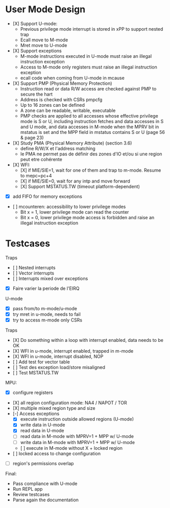 # User Mode Design

- [X] Support U-mode:
    - Previous privilege mode interrupt is stored in xPP to support nested trap
    - Ecall move to M-mode
    - Mret move to U-mode
- [X] Support exceptions
    - M-mode instructions executed in U-mode must raise an illegal instruction exception
    - Access to M-mode only registers must raise an illegal instruction exception
    - ecall code when coming from U-mode in mcause
- [X] Support PMP (Physical Memory Protection)
    - Instruction read or data R/W access are checked against PMP to secure the hart
    - Address is checked with CSRs pmpcfg
    - Up to 16 zones can be defined
    - A zone can be readable, writable, executable
    - PMP checks are applied to all accesses whose effective privilege mode is S or U, including
      instruction fetches and data accesses in S and U mode, and data accesses in M-mode when the
      MPRV bit in mstatus is set and the MPP field in mstatus contains S or U (page 56 & page 23)
- [X] Study PMA (Physical Memory Attribute) (section 3.6)
    - define R/W/X et l'address matching
    - le PMA ne permet pas de définir des zones d'IO et/ou si une region peut etre cohérente
- [X] WFI:
    - [X] if MIE/SIE=1, wait for one of them and trap to m-mode. Resume to mepc=pc+4
    - [X] if MIE/SIE=0, wait for any intp and move forward
    - [X] Support MSTATUS.TW (timeout platform-dependent)
- [X] add FIFO for memory exceptions
- [ ] mcounteren: accessibility to lower privilege modes
    - Bit x = 1, lower privilege mode can read the counter
    - Bit x = 0, lower privilege mode access is forbidden and raise an illegal instruction exception

# Testcases

Traps
- [ ] Nested interrupts
- [ ] Vector interrupts
- [ ] Interrupts mixed over exceptions

- [X] Faire varier la periode de l'EIRQ

U-mode
- [X] pass from/to m-mode/u-mode
- [X] try mret in u-mode, needs to fail
- [X] try to access m-mode only CSRs

Traps
- [X] Do something within a loop with interrupt enabled, data needs to be OK
- [X] WFI in u-mode, interrupt enabled, trapped in m-mode
- [X] WFI in u-mode, interrupt disabled, NOP
- [ ] Add test for vector table
- [ ] Test des exception load/store misaligned
- [ ] Test MSTATUS.TW

MPU:
- [X] configure registers
- [X] all region configuration mode: NA4 / NAPOT / TOR
- [X] multiple mixed region type and size
- [-] Access exceptions
    - [X] execute instruction outside allowed regions (U-mode)
    - [X] write data in U-mode
    - [X] read data in U-mode
    - [ ] read data in M-mode with MPRV=1 + MPP w/ U-mode
    - [ ] write data in M-mode with MPRV=1 + MPP w/ U-mode
    - [ ] execute in M-mode without X + locked region
- [ ] locked access to change configuration
- [ ] region's permissions overlap

Final:
- Pass compliance with U-mode
- Run REPL app
- Review testcases
- Parse again the documentation
